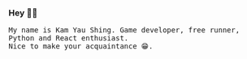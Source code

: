 ### Hey 👋🥝

<samp>

My name is Kam Yau Shing. Game developer, free runner, Python and React enthusiast.
<br>
Nice to make your acquaintance 😁.

</samp>
